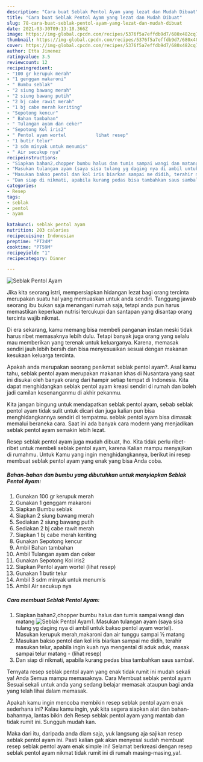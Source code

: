 ```yaml
---
description: "Cara buat Seblak Pentol Ayam yang lezat dan Mudah Dibuat"
title: "Cara buat Seblak Pentol Ayam yang lezat dan Mudah Dibuat"
slug: 78-cara-buat-seblak-pentol-ayam-yang-lezat-dan-mudah-dibuat
date: 2021-03-30T09:13:18.366Z
image: https://img-global.cpcdn.com/recipes/5376f5a7effdb9d7/680x482cq70/seblak-pentol-ayam-foto-resep-utama.jpg
thumbnail: https://img-global.cpcdn.com/recipes/5376f5a7effdb9d7/680x482cq70/seblak-pentol-ayam-foto-resep-utama.jpg
cover: https://img-global.cpcdn.com/recipes/5376f5a7effdb9d7/680x482cq70/seblak-pentol-ayam-foto-resep-utama.jpg
author: Etta Jimenez
ratingvalue: 3.5
reviewcount: 12
recipeingredient:
- "100 gr kerupuk merah"
- "1 genggam makaroni"
- " Bumbu seblak"
- "2 siung bawang merah"
- "2 siung bawang putih"
- "2 bj cabe rawit merah"
- "1 bj cabe merah keriting"
- "Sepotong kencur"
- " Bahan tambahan"
- " Tulangan ayam dan ceker"
- "Sepotong Kol iris2"
- " Pentol ayam wortel           lihat resep"
- "1 butir telur"
- "3 sdm minyak untuk menumis"
- " Air secukup nya"
recipeinstructions:
- "Siapkan bahan2,chopper bumbu halus dan tumis sampai wangi dan matang"
- "Masukan tulangan ayam (saya sisa tulang yg daging nya di ambil untuk bakso pentol ayam wortel). Masukan kerupuk merah,makaroni dan air tunggu sampai ½ matang"
- "Masukan bakso pentol dan kol iris biarkan sampai me didih, terahir masukan telur, apabila ingin kuah nya mengental di aduk aduk, masak sampai telur matang           (lihat resep)"
- "Dan siap di nikmati, apabila kurang pedas bisa tambahkan saus sambal."
categories:
- Resep
tags:
- seblak
- pentol
- ayam

katakunci: seblak pentol ayam 
nutrition: 203 calories
recipecuisine: Indonesian
preptime: "PT24M"
cooktime: "PT59M"
recipeyield: "1"
recipecategory: Dinner

---
```



![Seblak Pentol Ayam](https://img-global.cpcdn.com/recipes/5376f5a7effdb9d7/680x482cq70/seblak-pentol-ayam-foto-resep-utama.jpg)

Jika kita seorang istri, mempersiapkan hidangan lezat bagi orang tercinta merupakan suatu hal yang memuaskan untuk anda sendiri. Tanggung jawab seorang ibu bukan saja menangani rumah saja, tetapi anda pun harus memastikan keperluan nutrisi tercukupi dan santapan yang disantap orang tercinta wajib nikmat.

Di era  sekarang, kamu memang bisa membeli panganan instan meski tidak harus ribet memasaknya lebih dulu. Tetapi banyak juga orang yang selalu mau memberikan yang terenak untuk keluarganya. Karena, memasak sendiri jauh lebih bersih dan bisa menyesuaikan sesuai dengan makanan kesukaan keluarga tercinta. 



Apakah anda merupakan seorang penikmat seblak pentol ayam?. Asal kamu tahu, seblak pentol ayam merupakan makanan khas di Nusantara yang saat ini disukai oleh banyak orang dari hampir setiap tempat di Indonesia. Kita dapat menghidangkan seblak pentol ayam kreasi sendiri di rumah dan boleh jadi camilan kesenanganmu di akhir pekanmu.

Kita jangan bingung untuk mendapatkan seblak pentol ayam, sebab seblak pentol ayam tidak sulit untuk dicari dan juga kalian pun bisa menghidangkannya sendiri di tempatmu. seblak pentol ayam bisa dimasak memalui beraneka cara. Saat ini ada banyak cara modern yang menjadikan seblak pentol ayam semakin lebih lezat.

Resep seblak pentol ayam juga mudah dibuat, lho. Kita tidak perlu ribet-ribet untuk membeli seblak pentol ayam, karena Kalian mampu menyajikan di rumahmu. Untuk Kamu yang ingin menghidangkannya, berikut ini resep membuat seblak pentol ayam yang enak yang bisa Anda coba.

<!--inarticleads1-->

##### Bahan-bahan dan bumbu yang dibutuhkan untuk menyiapkan Seblak Pentol Ayam:

1. Gunakan 100 gr kerupuk merah
1. Gunakan 1 genggam makaroni
1. Siapkan  Bumbu seblak
1. Siapkan 2 siung bawang merah
1. Sediakan 2 siung bawang putih
1. Sediakan 2 bj cabe rawit merah
1. Siapkan 1 bj cabe merah keriting
1. Gunakan Sepotong kencur
1. Ambil  Bahan tambahan
1. Ambil  Tulangan ayam dan ceker
1. Gunakan Sepotong Kol iris2
1. Siapkan  Pentol ayam wortel           (lihat resep)
1. Gunakan 1 butir telur
1. Ambil 3 sdm minyak untuk menumis
1. Ambil  Air secukup nya




<!--inarticleads2-->

##### Cara membuat Seblak Pentol Ayam:

1. Siapkan bahan2,chopper bumbu halus dan tumis sampai wangi dan matang
<img src="https://img-global.cpcdn.com/steps/4e2f3a5712a80fb1/160x128cq70/seblak-pentol-ayam-langkah-memasak-1-foto.jpg" alt="Seblak Pentol Ayam">1. Masukan tulangan ayam (saya sisa tulang yg daging nya di ambil untuk bakso pentol ayam wortel). Masukan kerupuk merah,makaroni dan air tunggu sampai ½ matang
1. Masukan bakso pentol dan kol iris biarkan sampai me didih, terahir masukan telur, apabila ingin kuah nya mengental di aduk aduk, masak sampai telur matang -           (lihat resep)
1. Dan siap di nikmati, apabila kurang pedas bisa tambahkan saus sambal.




Ternyata resep seblak pentol ayam yang enak tidak rumit ini mudah sekali ya! Anda Semua mampu memasaknya. Cara Membuat seblak pentol ayam Sesuai sekali untuk anda yang sedang belajar memasak ataupun bagi anda yang telah lihai dalam memasak.

Apakah kamu ingin mencoba membikin resep seblak pentol ayam enak sederhana ini? Kalau kamu ingin, yuk kita segera siapkan alat dan bahan-bahannya, lantas bikin deh Resep seblak pentol ayam yang mantab dan tidak rumit ini. Sungguh mudah kan. 

Maka dari itu, daripada anda diam saja, yuk langsung aja sajikan resep seblak pentol ayam ini. Pasti kalian gak akan menyesal sudah membuat resep seblak pentol ayam enak simple ini! Selamat berkreasi dengan resep seblak pentol ayam nikmat tidak rumit ini di rumah masing-masing,ya!.

